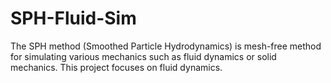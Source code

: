 # SPH-Fluid-Sim

The SPH method (Smoothed Particle Hydrodynamics) is mesh-free method for simulating various mechanics such as fluid dynamics or solid mechanics. This project focuses on fluid dynamics.
